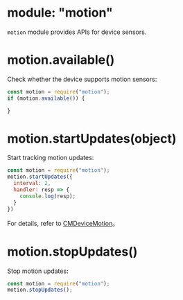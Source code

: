 # module: "motion"

`motion` module provides APIs for device sensors.

# motion.available()

Check whether the device supports motion sensors:

```js
const motion = require("motion");
if (motion.available()) {

}
```

# motion.startUpdates(object)

Start tracking motion updates:

```js
const motion = require("motion");
motion.startUpdates({
  interval: 2,
  handler: resp => {
    console.log(resp);
  }
})
```

For details, refer to [CMDeviceMotion](https://developer.apple.com/documentation/coremotion/cmdevicemotion)。

# motion.stopUpdates()

Stop motion updates:

```js
const motion = require("motion");
motion.stopUpdates();
```